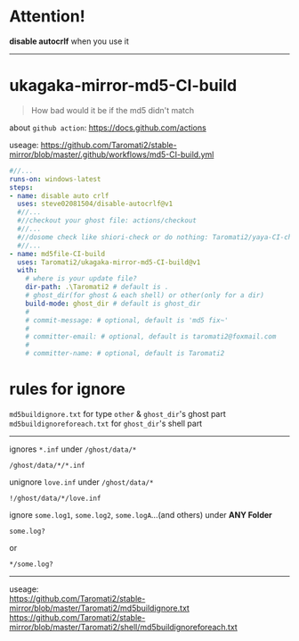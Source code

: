 # Attention!  
**disable autocrlf** when you use it  

______

# ukagaka-mirror-md5-CI-build  
 > How bad would it be if the md5 didn't match  

about `github action`: https://docs.github.com/actions  

useage: https://github.com/Taromati2/stable-mirror/blob/master/.github/workflows/md5-CI-build.yml  
```yml
#//...
runs-on: windows-latest
steps:
- name: disable auto crlf
  uses: steve02081504/disable-autocrlf@v1
  #//...
  #//checkout your ghost file: actions/checkout
  #//...
  #//dosome check like shiori-check or do nothing: Taromati2/yaya-CI-check
  #//...
- name: md5file-CI-build
  uses: Taromati2/ukagaka-mirror-md5-CI-build@v1
  with:
    # where is your update file?
    dir-path: .\Taromati2 # default is .
    # ghost_dir(for ghost & each shell) or other(only for a dir)
    build-mode: ghost_dir # default is ghost_dir
    # 
    # commit-message: # optional, default is 'md5 fix~'
    # 
    # committer-email: # optional, default is taromati2@foxmail.com
    # 
    # committer-name: # optional, default is Taromati2
```

# rules for ignore  
`md5buildignore.txt` for type `other` & `ghost_dir`'s ghost part  
`md5buildignoreforeach.txt` for `ghost_dir`'s shell part  

______

ignores `*.inf` under `/ghost/data/*`  
```
/ghost/data/*/*.inf
```
unignore `love.inf` under `/ghost/data/*`  
```
!/ghost/data/*/love.inf
```
ignore `some.log1`, `some.log2`, `some.logA`...(and others) under **ANY Folder**  
```
some.log?
```
or
```
*/some.log?
```

______

useage:  
https://github.com/Taromati2/stable-mirror/blob/master/Taromati2/md5buildignore.txt  
https://github.com/Taromati2/stable-mirror/blob/master/Taromati2/shell/md5buildignoreforeach.txt  

